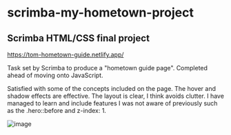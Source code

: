 # scrimba-my-hometown-project

## Scrimba HTML/CSS final project

https://tom-hometown-guide.netlify.app/

Task set by Scrimba to produce a "hometown guide page". Completed ahead of moving onto JavaScript. 

Satisfied with some of the concepts included on the page. The hover and shadow effects are effective. 
The layout is clear, I think avoids clutter. I have managed to learn and include features I was not aware of previously
such as the .hero::before and z-index: 1.

![image](https://github.com/user-attachments/assets/46446c59-7c50-4f71-b6f7-014a2969e2b3)

